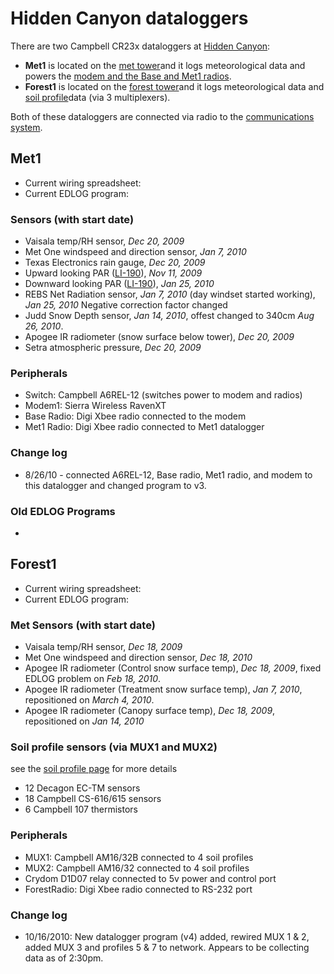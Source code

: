 # Hidden Canyon dataloggers

There are two Campbell CR23x dataloggers at [Hidden Canyon](hc_sitedescription.md):

* **Met1** is located on the [met tower](hc_mettowers.md)and it logs meteorological data and powers the [modem and the Base and Met1 radios](hc_communicationsystem.md).
* **Forest1** is located on the [forest tower](hc_mettowers.md)and it logs meteorological data and [soil profile](hc_soilprofiles.md)data (via 3 multiplexers).

Both of these dataloggers are connected via radio to the [communications system](hc_communicationsystem.md).

## Met1

* Current wiring spreadsheet: 
* Current EDLOG program: 

### Sensors (with start date)

- Vaisala temp/RH sensor, *Dec 20, 2009*
- Met One windspeed and direction sensor, *Jan 7, 2010*
- Texas Electronics rain gauge, *Dec 20, 2009*
- Upward looking PAR ([LI-190](../instruments/inst_li-190.md)), *Nov 11, 2009*
- Downward looking PAR ([LI-190](../instruments/inst_li-190.md)), *Jan 25, 2010*
- REBS Net Radiation sensor, *Jan 7, 2010* (day windset started working), *Jan 25, 2010* Negative correction factor changed
- Judd Snow Depth sensor, *Jan 14, 2010*, offest changed to 340cm *Aug 26, 2010*.
- Apogee IR radiometer (snow surface below tower), *Dec 20, 2009*
- Setra atmospheric pressure, *Dec 20, 2009*

### Peripherals

- Switch: Campbell A6REL-12 (switches power to modem and radios)
- Modem1: Sierra Wireless RavenXT
- Base Radio: Digi Xbee radio connected to the modem
- Met1 Radio: Digi Xbee radio connected to Met1 datalogger

### Change log

- 8/26/10 - connected A6REL-12, Base radio, Met1 radio, and modem to this datalogger and changed program to v3.

### Old EDLOG Programs

* 

## Forest1

* Current wiring spreadsheet: 
* Current EDLOG program: 

### Met Sensors (with start date)

- Vaisala temp/RH sensor, *Dec 18, 2009*
- Met One windspeed and direction sensor, *Dec 18, 2010*
- Apogee IR radiometer (Control snow surface temp), *Dec 18, 2009*, fixed EDLOG problem on *Feb 18, 2010*.
- Apogee IR radiometer (Treatment snow surface temp), *Jan 7, 2010*, repositioned on *March 4, 2010*.
- Apogee IR radiometer (Canopy surface temp), *Dec 18, 2009*, repositioned on *Jan 14, 2010*

### Soil profile sensors (via MUX1 and MUX2)

see the [soil profile page](hc_soilprofiles.md) for more details

- 12 Decagon EC-TM sensors
- 18 Campbell CS-616/615 sensors
- 6 Campbell 107 thermistors

### Peripherals

- MUX1: Campbell AM16/32B connected to 4 soil profiles
- MUX2: Campbell AM16/32 connected to 4 soil profiles
- Crydom D1D07 relay connected to 5v power and control port
- ForestRadio: Digi Xbee radio connected to RS-232 port

### Change log

- 10/16/2010: New datalogger program (v4) added, rewired MUX 1 & 2, added MUX 3 and profiles 5 & 7 to network. Appears to be collecting data as of 2:30pm.


